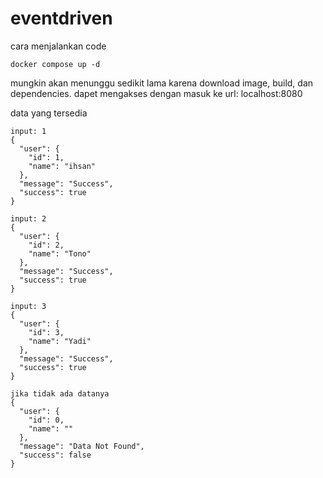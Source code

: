 # eventdriven


cara menjalankan code
```
docker compose up -d
```

mungkin akan menunggu sedikit lama karena download image, build, dan dependencies.
dapet mengakses dengan masuk ke url: localhost:8080

data yang tersedia
```
input: 1
{
  "user": {
    "id": 1,
    "name": "ihsan"
  },
  "message": "Success",
  "success": true
}

input: 2
{
  "user": {
    "id": 2,
    "name": "Tono"
  },
  "message": "Success",
  "success": true
}

input: 3
{
  "user": {
    "id": 3,
    "name": "Yadi"
  },
  "message": "Success",
  "success": true
}

jika tidak ada datanya
{
  "user": {
    "id": 0,
    "name": ""
  },
  "message": "Data Not Found",
  "success": false
}
```
